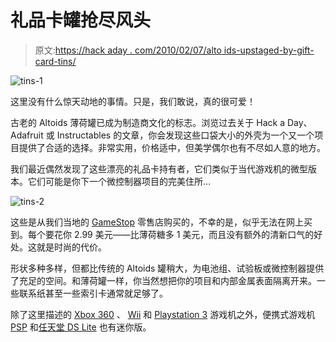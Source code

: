 # 礼品卡罐抢尽风头

> 原文:[https://hack aday . com/2010/02/07/alto ids-upstaged-by-gift-card-tins/](https://hackaday.com/2010/02/07/altoids-upstaged-by-gift-card-tins/)

![](../Images/980bc364e45e8ad303eda7a7ee39be23.png "tins-1")

这里没有什么惊天动地的事情。只是，我们敢说，真的很可爱！

古老的 Altoids 薄荷罐已成为制造商文化的标志。浏览过去关于 Hack a Day、Adafruit 或 Instructables 的文章，你会发现这些口袋大小的外壳为一个又一个项目提供了合适的选择。非常实用，价格适中，但美学偶尔也有不尽如人意的地方。

我们最近偶然发现了这些漂亮的礼品卡持有者，它们类似于当代游戏机的微型版本。它们可能是你下一个微控制器项目的完美住所…

![](../Images/2efbb5d3406e1a47d641900ca48462b1.png "tins-2")

这些是从我们当地的 [GameStop](http://www.gamestop.com/) 零售店购买的，不幸的是，似乎无法在网上买到。每个要花你 2.99 美元——比薄荷糖多 1 美元，而且没有额外的清新口气的好处。这就是时尚的代价。

形状多种多样，但都比传统的 Altoids 罐稍大，为电池组、试验板或微控制器提供了充足的空间。和薄荷罐一样，你当然想把你的项目和内部金属表面隔离开来。一些联系纸甚至一些索引卡通常就足够了。

除了这里描述的 [Xbox 360](http://hackaday.com/2007/07/24/xbox-360-hacking-101-extra/) 、 [Wii](http://hackaday.com/2008/08/14/watching-dvds-on-your-wii/) 和 [Playstation 3](http://hackaday.com/2010/01/27/ps3-exploit-released/) 游戏机之外，便携式游戏机 [PSP](http://hackaday.com/2009/03/30/psp-as-a-status-monitor/) 和[任天堂 DS Lite](http://hackaday.com/2008/06/29/nintendo-ds-homebrew-music-apps-roundup/) 也有迷你版。